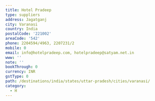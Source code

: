 ```yaml
---
title: Hotel Pradeep
type: suppliers
address: Jagatganj
city: Varanasi
country: India
postalCode: '221002'
areaCode: '542'
phone: 2204594/4963, 2207231/2
mobile: 0
email: info@hotelpradeep.com, hotelpradeep@satyam.net.in
www: ''
note: ''
bookThrough: 0
currency: INR
gstType: 0
path: /destinations/india/states/uttar-pradesh/cities/varanasi/
category:
  - H
---
```


